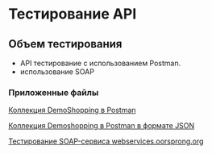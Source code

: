 # Тестирование API
## Объем тестирования

- API тестирование с использованием Postman.
- использование SOAP

### Приложенные файлы

[Коллекция DemoShopping в Postman](https://www.postman.com/joint-operations-cosmonaut-99875568/workspace/my-workspace/collection/38265002-ada05dfd-27df-4042-bb9e-8e5fb850b5b3?action=share&creator=38265002&active-environment=38265002-d4465d03-6a3d-43a4-b4be-f7ed7095810b)

[Коллекция Demoshopping в Postman в формате JSON](https://github.com/ospvdm/api/blob/main/DemoShopping.postman_collection.json)

[Тестирование SOAP-сервиса webservices.oorsprong.org](https://www.postman.com/joint-operations-cosmonaut-99875568/workspace/soap/collection/38265002-8650e514-c05b-45b9-8d84-2a3640763126?action=share&creator=38265002)
